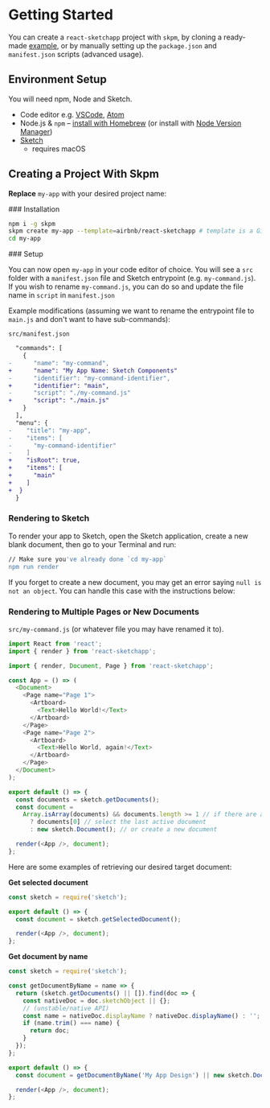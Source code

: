 # Getting Started

You can create a `react-sketchapp` project with `skpm`, by cloning a ready-made [example](../examples.md), or by manually setting up the `package.json` and `manifest.json` scripts (advanced usage).

## Environment Setup

You will need npm, Node and Sketch.

- Code editor e.g. [VSCode](https://code.visualstudio.com/), [Atom](https://atom.io/)
- Node.js & `npm` – [install with Homebrew](https://nodejs.org/en/download/package-manager/#macos) (or install with [Node Version Manager](https://nodejs.org/en/download/package-manager/#nvm))
- [Sketch](https://www.sketch.com/)
  - requires macOS

## Creating a Project With Skpm

**Replace** `my-app` with your desired project name:

### Installation

```bash
npm i -g skpm
skpm create my-app --template=airbnb/react-sketchapp # template is a GitHub repo
cd my-app
```

### Setup

You can now open `my-app` in your code editor of choice. You will see a `src` folder with a `manifest.json` file and Sketch entrypoint (e.g. `my-command.js`). If you wish to rename `my-command.js`, you can do so and update the file name in `script` in `manifest.json`

Example modifications (assuming we want to rename the entrypoint file to `main.js` and don't want to have sub-commands):

`src/manifest.json`

```diff
  "commands": [
    {
-      "name": "my-command",
+      "name": "My App Name: Sketch Components"
-      "identifier": "my-command-identifier",
+      "identifier": "main",
-      "script": "./my-command.js"
+      "script": "./main.js"
    }
  ],
  "menu": {
-    "title": "my-app",
-    "items": [
-      "my-command-identifier"
-    ]
+    "isRoot": true,
+    "items": [
+      "main"
+    ]
+  }
  }
```

### Rendering to Sketch

To render your app to Sketch, open the Sketch application, create a new blank document, then go to your Terminal and run:

```bash
// Make sure you've already done `cd my-app`
npm run render
```

If you forget to create a new document, you may get an error saying `null is not an object`. You can handle this case with the instructions below:

### Rendering to Multiple Pages or New Documents

`src/my-command.js` (or whatever file you may have renamed it to).

```js
import React from 'react';
import { render } from 'react-sketchapp';

import { render, Document, Page } from 'react-sketchapp';

const App = () => (
  <Document>
    <Page name="Page 1">
      <Artboard>
        <Text>Hello World!</Text>
      </Artboard>
    </Page>
    <Page name="Page 2">
      <Artboard>
        <Text>Hello World, again!</Text>
      </Artboard>
    </Page>
  </Document>
);

export default () => {
  const documents = sketch.getDocuments();
  const document =
    Array.isArray(documents) && documents.length >= 1 // if there are any open documents
      ? documents[0] // select the last active document
      : new sketch.Document(); // or create a new document

  render(<App />, document);
};
```

Here are some examples of retrieving our desired target document:

**Get selected document**

```js
const sketch = require('sketch');

export default () => {
  const document = sketch.getSelectedDocument();

  render(<App />, document);
};
```

**Get document by name**

```js
const sketch = require('sketch');

const getDocumentByName = name => {
  return (sketch.getDocuments() || []).find(doc => {
    const nativeDoc = doc.sketchObject || {};
    // (unstable/native API)
    const name = nativeDoc.displayName ? nativeDoc.displayName() : '';
    if (name.trim() === name) {
      return doc;
    }
  });
};

export default () => {
  const document = getDocumentByName('My App Design') || new sketch.Document(); // Fallback to new document if document not found

  render(<App />, document);
};
```

